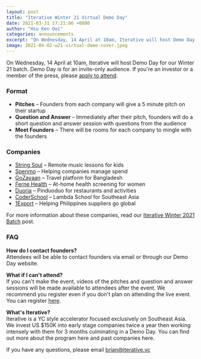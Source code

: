 ```yaml
---
layout: post
title: "Iterative Winter 21 Virtual Demo Day"
date: 2021-03-31 17:21:06 +0800
author: "Hsu Ken Ooi"
categories: announcements 
excerpt: "On Wednesday, 14 April at 10am, Iterative will host Demo Day for our Winter 21 batch. Demo Day is for an invite-only audience."
image: 2021-04-02-w21-virtual-demo-cover.jpeg 
---
```


On Wednesday, 14 April at 10am, Iterative will host Demo Day for our Winter 21 batch. Demo Day is for an invite-only audience. If you're an investor or a member of the press, please [apply to attend](https://airtable.com/shr0Z0r7QZhEDEanq).

### Format

- **Pitches** – Founders from each company will give a 5 minute pitch on their startup
- **Question and Answer** – Immediately after their pitch, founders will do a short question and answer session with questions from the audience
- **Meet Founders** – There will be rooms for each company to mingle with the founders

### Companies

- [String Soul](http://stringsoul.co/) – Remote music lessons for kids
- [Spenmo](https://spenmo.com/) – Helping companies manage spend
- [GoZayaan](https://www.gozayaan.com/) – Travel platform for Bangladesh
- [Ferne Health](https://www.fernehealth.com/) – At-home health screening for women
- [Duoria](https://www.duoria.com/) – Pinduoduo for restaurants and activities
- [CoderSchool](https://www.coderschool.vn/en/) – Lambda School for Southeast Asia
- [1Export](https://1export.net/) – Helping Philippines suppliers go global

For more information about these companies, read our [Iterative Winter 2021 Batch](https://iterative.vc/blog/2021/02/25/iterative-winter-21-announcement.html) post.

### FAQ

**How do I contact founders?**<br>
Attendees will be able to contact founders via email or through our Demo Day website.

**What if I can't attend?**<br>
If you can't make the event, videos of the pitches and question and answer sessions will be made available to attendees after the event. We recommend you register even if you don't plan on attending the live event. You can register [here](https://airtable.com/shr0Z0r7QZhEDEanq).

**What's Iterative?**<br>
Iterative is a YC style accelerator focused exclusively on Southeast Asia. We invest US $150K into early stage companies twice a year then working intensely with them for 3 months culminating in a Demo Day. You can find out more about the program here and past companies here.

If you have any questions, please email brian@iterative.vc